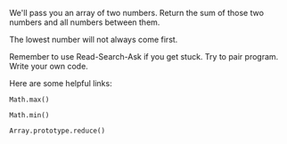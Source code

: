 We'll pass you an array of two numbers. Return the sum of those two numbers and all numbers between them.

The lowest number will not always come first.

Remember to use Read-Search-Ask if you get stuck. Try to pair program. Write your own code.

Here are some helpful links:

    Math.max()

    Math.min()

    Array.prototype.reduce()